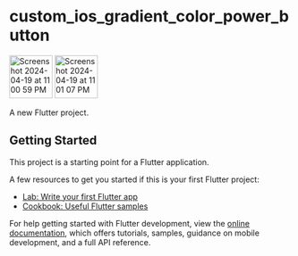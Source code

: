 # custom_ios_gradient_color_power_button
<img width="77" alt="Screenshot 2024-04-19 at 11 00 59 PM" src="https://github.com/mumernadeem/Custom-ios-gradient-color-power-button/assets/88161217/f7633476-3af1-4679-a256-3aa6b2985ef5">
<img width="77" alt="Screenshot 2024-04-19 at 11 01 07 PM" src="https://github.com/mumernadeem/Custom-ios-gradient-color-power-button/assets/88161217/240efbc2-4f60-467e-9afb-ccf55a96cde9">

A new Flutter project.

## Getting Started

This project is a starting point for a Flutter application.

A few resources to get you started if this is your first Flutter project:

- [Lab: Write your first Flutter app](https://docs.flutter.dev/get-started/codelab)
- [Cookbook: Useful Flutter samples](https://docs.flutter.dev/cookbook)

For help getting started with Flutter development, view the
[online documentation](https://docs.flutter.dev/), which offers tutorials,
samples, guidance on mobile development, and a full API reference.
